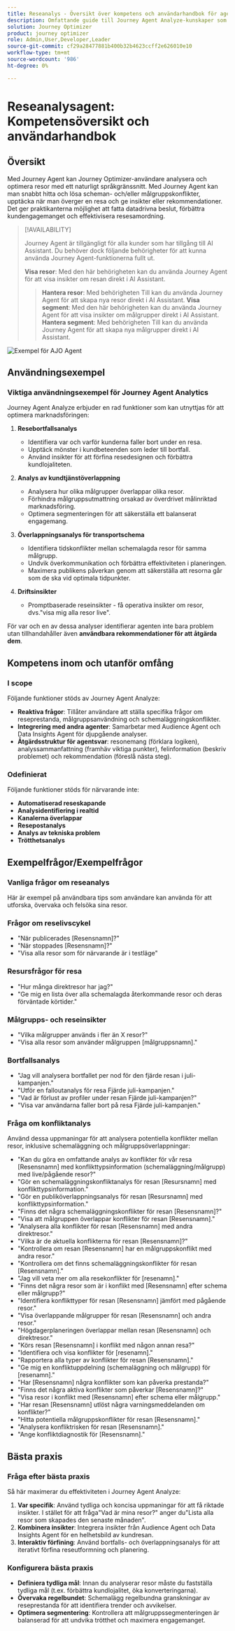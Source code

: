 ```yaml
---
title: Reseanalys - Översikt över kompetens och användarhandbok för agent
description: Omfattande guide till Journey Agent Analyze-kunskaper som gör det möjligt för användare att analysera marknadsföringsresor, upptäcka problem, identifiera insikter och optimera kundengagemanget.
solution: Journey Optimizer
product: journey optimizer
role: Admin,User,Developer,Leader
source-git-commit: cf29a28477881b400b32b4623ccff2e626010e10
workflow-type: tm+mt
source-wordcount: '986'
ht-degree: 0%

---
```



# Reseanalysagent: Kompetensöversikt och användarhandbok

## Översikt

Med Journey Agent kan Journey Optimizer-användare analysera och optimera resor med ett naturligt språkgränssnitt. Med Journey Agent kan man snabbt hitta och lösa scheman- och/eller målgruppskonflikter, upptäcka när man överger en resa och ge insikter eller rekommendationer. Det ger praktikanterna möjlighet att fatta datadrivna beslut, förbättra kundengagemanget och effektivisera resesamordning.

>[!AVAILABILITY]
>
>Journey Agent är tillgängligt för alla kunder som har tillgång till AI Assistant. Du behöver dock följande behörigheter för att kunna använda Journey Agent-funktionerna fullt ut.
>
>**Visa resor**: Med den här behörigheten kan du använda Journey Agent för att visa insikter om resan direkt i AI Assistant.
>>**Hantera resor**: Med behörigheten Till kan du använda Journey Agent för att skapa nya resor direkt i AI Assistant.
>>**Visa segment**: Med den här behörigheten kan du använda Journey Agent för att visa insikter om målgrupper direkt i AI Assistant.
>>**Hantera segment**: Med behörigheten Till kan du använda Journey Agent för att skapa nya målgrupper direkt i AI Assistant.

![Exempel för AJO Agent](./images/ajo-agent/ajo-agent-sample.png)

## Användningsexempel

### Viktiga användningsexempel för Journey Agent Analytics

Journey Agent Analyze erbjuder en rad funktioner som kan utnyttjas för att optimera marknadsföringen:

1. **Resebortfallsanalys**

   - Identifiera var och varför kunderna faller bort under en resa.
   - Upptäck mönster i kundbeteenden som leder till bortfall.
   - Använd insikter för att förfina resedesignen och förbättra kundlojaliteten.

1. **Analys av kundtjänstöverlappning**

   - Analysera hur olika målgrupper överlappar olika resor.
   - Förhindra målgruppsutmattning orsakad av överdrivet målinriktad marknadsföring.
   - Optimera segmenteringen för att säkerställa ett balanserat engagemang.

1. **Överlappningsanalys för transportschema**

   - Identifiera tidskonflikter mellan schemalagda resor för samma målgrupp.
   - Undvik överkommunikation och förbättra effektiviteten i planeringen.
   - Maximera publikens påverkan genom att säkerställa att resorna går som de ska vid optimala tidpunkter.

1. **Driftsinsikter**

   - Promptbaserade reseinsikter - få operativa insikter om resor, dvs.&quot;visa mig alla resor live&quot;.

För var och en av dessa analyser identifierar agenten inte bara problem utan tillhandahåller även **användbara rekommendationer för att åtgärda dem**.


## Kompetens inom och utanför omfång

### **I scope**

Följande funktioner stöds av Journey Agent Analyze:

- **Reaktiva frågor**: Tillåter användare att ställa specifika frågor om reseprestanda, målgruppsanvändning och schemaläggningskonflikter.
- **Integrering med andra agenter**: Samarbetar med Audience Agent och Data Insights Agent för djupgående analyser.
- **Åtgärdsstruktur för agentsvar**: resonemang (förklara logiken), analyssammanfattning (framhäv viktiga punkter), felinformation (beskriv problemet) och rekommendation (föreslå nästa steg).

### **Odefinierat**

Följande funktioner stöds för närvarande inte:

- **Automatiserad reseskapande**
- **Analysidentifiering i realtid**
- **Kanalerna överlappar**
- **Resepostanalys**
- **Analys av tekniska problem**
- **Trötthetsanalys**

## Exempelfrågor/Exempelfrågor

### Vanliga frågor om reseanalys

Här är exempel på användbara tips som användare kan använda för att utforska, övervaka och felsöka sina resor.

### Frågor om reselivscykel

- &quot;När publicerades [Resensnamn]?&quot;
- &quot;När stoppades [Resensnamn]?&quot;
- &quot;Visa alla resor som för närvarande är i testläge&quot;

### Resursfrågor för resa

- &quot;Hur många direktresor har jag?&quot;
- &quot;Ge mig en lista över alla schemalagda återkommande resor och deras förväntade körtider.&quot;

### Målgrupps- och reseinsikter

- &quot;Vilka målgrupper används i fler än X resor?&quot;
- &quot;Visa alla resor som använder målgruppen [målgruppsnamn].&quot;

### Bortfallsanalys

- &quot;Jag vill analysera bortfallet per nod för den fjärde resan i juli-kampanjen.&quot;
- &quot;Utför en falloutanalys för resa Fjärde juli-kampanjen.&quot;
- &quot;Vad är förlust av profiler under resan Fjärde juli-kampanjen?&quot;
- &quot;Visa var användarna faller bort på resa Fjärde juli-kampanjen.&quot;

### Fråga om konfliktanalys

Använd dessa uppmaningar för att analysera potentiella konflikter mellan resor, inklusive schemaläggning och målgruppsöverlappningar:

- &quot;Kan du göra en omfattande analys av konflikter för vår resa [Resensnamn] med konflikttypsinformation (schemaläggning/målgrupp) med live/pågående resor?&quot;
- &quot;Gör en schemaläggningskonfliktanalys för resan [Resursnamn] med konflikttypsinformation.&quot;
- &quot;Gör en publiköverlappningsanalys för resan [Resursnamn] med konflikttypsinformation.&quot;
- &quot;Finns det några schemaläggningskonflikter för resan [Resensnamn]?&quot;
- &quot;Visa att målgruppen överlappar konflikter för resan [Resensnamn].&quot;
- &quot;Analysera alla konflikter för resan [Resensnamn] med andra direktresor.&quot;
- &quot;Vilka är de aktuella konflikterna för resan [Resensnamn]?&quot;
- &quot;Kontrollera om resan [Resensnamn] har en målgruppskonflikt med andra resor.&quot;
- &quot;Kontrollera om det finns schemaläggningskonflikter för resan [Resensnamn].&quot;
- &quot;Jag vill veta mer om alla resekonflikter för [resenamn].&quot;
- &quot;Finns det några resor som är i konflikt med [Resensnamn] efter schema eller målgrupp?&quot;
- &quot;Identifiera konflikttyper för resan [Resensnamn] jämfört med pågående resor.&quot;
- &quot;Visa överlappande målgrupper för resan [Resensnamn] och andra resor.&quot;
- &quot;Högdagerplaneringen överlappar mellan resan [Resensnamn] och direktresor.&quot;
- &quot;Körs resan [Resensnamn] i konflikt med någon annan resa?&quot;
- &quot;Identifiera och visa konflikter för [resenamn].&quot;
- &quot;Rapportera alla typer av konflikter för resan [Resensnamn].&quot;
- &quot;Ge mig en konfliktuppdelning (schemaläggning och målgrupp) för [resenamn].&quot;
- &quot;Har [Resensnamn] några konflikter som kan påverka prestanda?&quot;
- &quot;Finns det några aktiva konflikter som påverkar [Resensnamn]?&quot;
- &quot;Visa resor i konflikt med [Resensnamn] efter schema eller målgrupp.&quot;
- &quot;Har resan [Resensnamn] utlöst några varningsmeddelanden om konflikter?&quot;
- &quot;Hitta potentiella målgruppskonflikter för resan [Resensnamn].&quot;
- &quot;Analysera konfliktrisken för resan [Resensnamn].&quot;
- &quot;Ange konfliktdiagnostik för [Resensnamn].&quot;


## Bästa praxis

### Fråga efter bästa praxis

Så här maximerar du effektiviteten i Journey Agent Analyze:

1. **Var specifik**: Använd tydliga och koncisa uppmaningar för att få riktade insikter. I stället för att fråga&quot;Vad är mina resor?&quot; anger du&quot;Lista alla resor som skapades den senaste månaden&quot;.
1. **Kombinera insikter**: Integrera insikter från Audience Agent och Data Insights Agent för en helhetsbild av kundresan.
1. **Interaktiv förfining**: Använd bortfalls- och överlappningsanalys för att iterativt förfina reseutformning och planering.


### Konfigurera bästa praxis

- **Definiera tydliga mål**: Innan du analyserar resor måste du fastställa tydliga mål (t.ex. förbättra kundlojalitet, öka konverteringarna).
- **Övervaka regelbundet**: Schemalägg regelbundna granskningar av reseprestanda för att identifiera trender och avvikelser.
- **Optimera segmentering**: Kontrollera att målgruppssegmenteringen är balanserad för att undvika trötthet och maximera engagemanget.